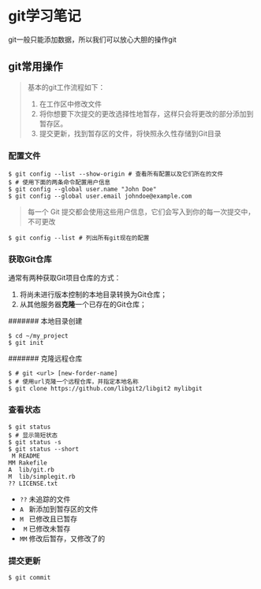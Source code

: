 # git学习笔记

git一般只能添加数据，所以我们可以放心大胆的操作git

## git常用操作

> 基本的git工作流程如下：
> 1. 在工作区中修改文件
> 2. 将你想要下次提交的更改选择性地暂存，这样只会将更改的部分添加到暂存区。
> 3. 提交更新，找到暂存区的文件，将快照永久性存储到Git目录

### 配置文件

```git-bash
$ git config --list --show-origin # 查看所有配置以及它们所在的文件
$ # 使用下面的两条命令配置用户信息
$ git config --global user.name "John Doe"
$ git config --global user.email johndoe@example.com
```

> 每一个 Git 提交都会使用这些用户信息，它们会写入到你的每一次提交中，不可更改

```git-bash
$ git config --list # 列出所有git现在的配置
```

### 获取Git仓库

通常有两种获取Git项目仓库的方式：

1. 将尚未进行版本控制的本地目录转换为Git仓库；
2. 从其他服务器**克隆**一个已存在的Git仓库；

####### 本地目录创建

```git-bash
$ cd ~/my_project
$ git init
```

####### 克隆远程仓库

```git-bash
$ # git <url> [new-forder-name]
$ # 使用url克隆一个远程仓库，并指定本地名称
$ git clone https://github.com/libgit2/libgit2 mylibgit
```


### 查看状态

```git-bash
$ git status
$ # 显示简短状态
$ git status -s
$ git status --short
 M README
MM Rakefile
A  lib/git.rb
M  lib/simplegit.rb
?? LICENSE.txt
```

- `??` 未追踪的文件
- `A ` 新添加到暂存区的文件
- `M ` 已修改且已暂存
- ` M` 已修改未暂存
- `MM` 修改后暂存，又修改了的

### 提交更新

```git-bash
$ git commit
```


